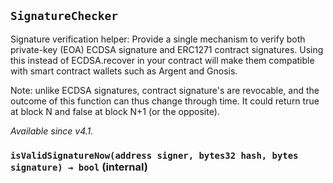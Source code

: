 ## `SignatureChecker`



Signature verification helper: Provide a single mechanism to verify both private-key (EOA) ECDSA signature and
ERC1271 contract signatures. Using this instead of ECDSA.recover in your contract will make them compatible with
smart contract wallets such as Argent and Gnosis.

Note: unlike ECDSA signatures, contract signature's are revocable, and the outcome of this function can thus change
through time. It could return true at block N and false at block N+1 (or the opposite).

_Available since v4.1._


### `isValidSignatureNow(address signer, bytes32 hash, bytes signature) → bool` (internal)








